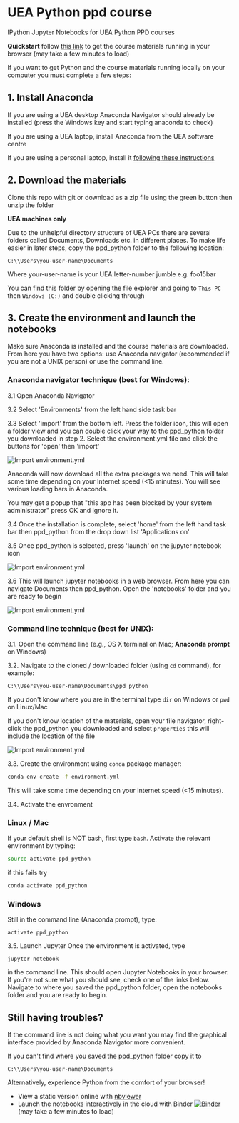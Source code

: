 # UEA Python ppd course
IPython Jupyter Notebooks for UEA Python PPD courses

**Quickstart** follow [this link](https://mybinder.org/v2/gh/callumrollo/ppd_python/47617a2cc12325771b958ad4ebeea02de525c6d4) to get the course materials running in your browser (may take a few minutes to load)

If you want to get Python and the course materials running locally on your computer  you must complete a few steps:

## 1. Install Anaconda
If you are using a UEA desktop Anaconda Navigator should already be installed (press the Windows key and start typing anaconda to check)

If you are using a UEA laptop, install Anaconda from the UEA software centre

If you are using a personal laptop, install it [following these instructions](https://docs.anaconda.com/anaconda/install/)

## 2. Download the materials
Clone this repo with git or download as a zip file using the green button then unzip the folder

**UEA machines only**

Due to the unhelpful directory structure of UEA PCs there are several folders called Documents, Downloads etc. in different places. To make life easier in later steps, copy the ppd_python folder to the following location:

`C:\\Users\you-user-name\Documents`

Where your-user-name is your UEA letter-number jumble e.g. foo15bar

You can find this folder by opening the file explorer and going to `This PC` then `Windows (C:)` and double clicking through

## 3. Create the environment and launch the notebooks
Make sure Anaconda is installed and the course materials are downloaded. From here you have two options: use Anaconda navigator (recommended if you are not a UNIX person) or use the command line.

### **Anaconda navigator technique (best for Windows):**

3.1 Open Anaconda Navigator

3.2 Select 'Environments' from the left hand side task bar

3.3 Select 'import' from the bottom left. Press the folder icon, this will open a folder view and you can double click your way to the ppd_python folder you downloaded in step 2. Select the environment.yml file and click the buttons for 'open' then 'import'

![Import environment.yml](https://raw.githubusercontent.com/callumrollo/ppd_python/master/install-images/navigator.PNG)

Anaconda will now download all the extra packages we need. This will take some time depending on your Internet speed (<15 minutes). You will see various loading bars in Anaconda.

You may get a popup that "this app has been blocked by your system administrator" press OK and ignore it.

3.4 Once the installation is complete, select 'home' from the left hand task bar then ppd_python from the drop down list 'Applications on'

3.5 Once ppd_python is selected, press 'launch' on the jupyter notebook icon

![Import environment.yml](https://raw.githubusercontent.com/callumrollo/ppd_python/master/install-images/launch.PNG)


3.6 This will launch jupyter notebooks in a web browser. From here you can navigate Documents then ppd_python. Open the 'notebooks' folder and you are ready to begin

![Import environment.yml](https://raw.githubusercontent.com/callumrollo/ppd_python/master/install-images/jupyter.PNG)


### **Command line technique (best for UNIX):**

3.1. Open the command line (e.g., OS X terminal on Mac; **Anaconda prompt** on Windows)

3.2. Navigate to the cloned / downloaded folder (using `cd` command), for example:

`C:\\Users\you-user-name\Documents\ppd_python`

If you don't know where you are in the terminal type `dir` on Windows or `pwd` on Linux/Mac

If you don't know location of the materials, open your file navigator, right-click the ppd_python you downloaded and select `properties` this will include the location of the file

![Import environment.yml](https://raw.githubusercontent.com/callumrollo/ppd_python/master/install-images/location.PNG)


3.3. Create the environment using `conda` package manager:

```bash
conda env create -f environment.yml
```
This will take some time depending on your Internet speed (<15 minutes).

3.4. Activate the envronment

### Linux / Mac
If your default shell is NOT bash, first type `bash`. Activate the relevant environment by typing:
```bash
source activate ppd_python
```

if this fails try

```bash
conda activate ppd_python
```
### Windows
Still in the command line (Anaconda prompt), type:
```
activate ppd_python
```

3.5. Launch Jupyter
Once the environment is activated, type 
```
jupyter notebook
```
in the command line. This should open Jupyter Notebooks in your browser. If you're not sure what you should see, check one of the links below. Navigate to where you saved the ppd_python folder, open the notebooks folder and you are ready to begin.

## Still having troubles?
If the command line is not doing what you want you may find the graphical interface provided by Anaconda Navigator more convenient.

If you can't find where you saved the ppd_python folder copy it to 

`C:\\Users\you-user-name\Documents`

Alternatively, experience Python from the comfort of your browser!

- View a static version online with [nbviewer](https://nbviewer.jupyter.org/github/callumrollo/ppd_python/tree/47617a2cc12325771b958ad4ebeea02de525c6d4/)
- Launch the notebooks interactively in the cloud with Binder
[![Binder](https://mybinder.org/badge_logo.svg)](https://mybinder.org/v2/gh/callumrollo/ppd_python/47617a2cc12325771b958ad4ebeea02de525c6d4) (may take a few minutes to load)
